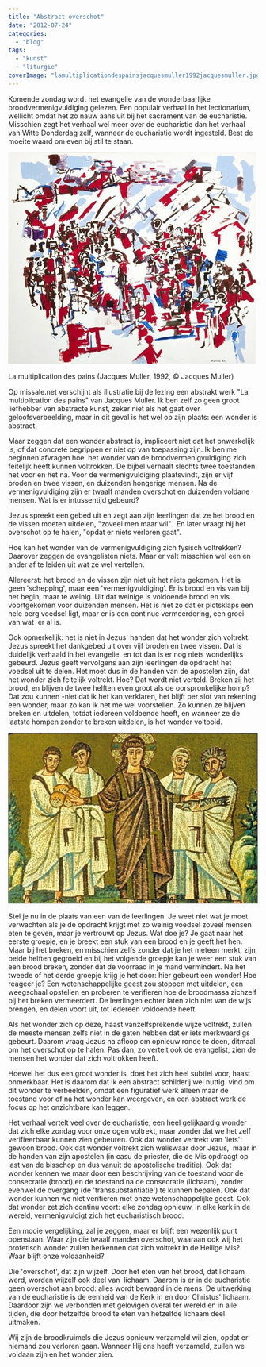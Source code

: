 ```yaml
---
title: "Abstract overschot"
date: "2012-07-24"
categories: 
  - "blog"
tags: 
  - "kunst"
  - "liturgie"
coverImage: "lamultiplicationdespainsjacquesmuller1992jacquesmuller.jpg"
---
```


Komende zondag wordt het evangelie van de wonderbaarlijke broodvermenigvuldiging gelezen. Een populair verhaal in het lectionarium, wellicht omdat het zo nauw aansluit bij het sacrament van de eucharistie. Misschien zegt het verhaal wel meer over de eucharistie dan het verhaal van Witte Donderdag zelf, wanneer de eucharistie wordt ingesteld. Best de moeite waard om even bij stil te staan.

![La multiplication des pains (Jacques Muller, 1992, © Jacques Muller)](images/lamultiplicationdespainsjacquesmuller1992jacquesmuller.jpg)

La multiplication des pains (Jacques Muller, 1992, © Jacques Muller)

Op missale.net verschijnt als illustratie bij de lezing een abstrakt werk "La multiplication des pains" van Jacques Muller. Ik ben zelf zo geen groot liefhebber van abstracte kunst, zeker niet als het gaat over geloofsverbeelding, maar in dit geval is het wel op zijn plaats: een wonder is abstract.

Maar zeggen dat een wonder abstract is, impliceert niet dat het onwerkelijk is, of dat concrete begrippen er niet op van toepassing zijn. Ik ben me beginnen afvragen hoe  het wonder van de broodvermenigvuldiging zich feitelijk heeft kunnen voltrokken. De bijbel verhaalt slechts twee toestanden: het voor en het na. Voor de vermenigvuldiging plaatsvindt, zijn er vijf broden en twee vissen, en duizenden hongerige mensen. Na de vermenigvuldiging zijn er twaalf manden overschot en duizenden voldane mensen. Wat is er intussentijd gebeurd?

Jezus spreekt een gebed uit en zegt aan zijn leerlingen dat ze het brood en de vissen moeten uitdelen, "zoveel men maar wil".  En later vraagt hij het overschot op te halen, "opdat er niets verloren gaat".

Hoe kan het wonder van de vermenigvuldiging zich fysisch voltrekken? Daarover zeggen de evangelisten niets. Maar er valt misschien wel een en ander af te leiden uit wat ze wel vertellen.

Allereerst: het brood en de vissen zijn niet uit het niets gekomen. Het is geen 'schepping', maar een 'vermenigvuldiging'. Er is brood en vis van bij het begin, maar te weinig. Uit dat weinige is voldoende brood en vis voortgekomen voor duizenden mensen. Het is niet zo dat er plotsklaps een hele berg voedsel ligt, maar er is een continue vermeerdering, een groei van wat  er al is.

Ook opmerkelijk: het is niet in Jezus' handen dat het wonder zich voltrekt. Jezus spreekt het dankgebed uit over vijf broden en twee vissen. Dat is duidelijk verhaald in het evangelie, en tot dan is er nog niets wonderlijks gebeurd. Jezus geeft vervolgens aan zijn leerlingen de opdracht het voedsel uit te delen. Het moet dus in de handen van de apostelen zijn, dat het wonder zich feitelijk voltrekt. Hoe? Dat wordt niet verteld. Breken zij het brood, en blijven de twee helften even groot als de oorspronkelijke homp? Dat zou kunnen -niet dat ik het kan verklaren, het blijft per slot van rekening een wonder, maar zo kan ik het me wel voorstellen. Zo kunnen ze blijven breken en uitdelen, totdat iedereen voldoende heeft, en wanneer ze de laatste hompen zonder te breken uitdelen, is het wonder voltooid.

![](images/ravenne-multiplication-des-pains1-700x478.jpg)

Stel je nu in de plaats van een van de leerlingen. Je weet niet wat je moet verwachten als je de opdracht krijgt met zo weinig voedsel zoveel mensen eten te geven, maar je vertrouwt op Jezus. Wat doe je? Je gaat naar het eerste groepje, en je breekt een stuk van een brood en je geeft het hen. Maar bij het breken, en misschien zelfs zonder dat je het meteen merkt, zijn beide helften gegroeid en bij het volgende groepje kan je weer een stuk van een brood breken, zonder dat de voorraad in je mand vermindert. Na het tweede of het derde groepje krijg je het door: hier gebeurt een wonder! Hoe reageer je? Een wetenschappelijke geest zou stoppen met uitdelen, een weegschaal opstellen en proberen te verifieren hoe de broodmassa zichzelf bij het breken vermeerdert. De leerlingen echter laten zich niet van de wijs brengen, en delen voort uit, tot iedereen voldoende heeft.

Als het wonder zich op deze, haast vanzelfsprekende wijze voltrekt, zullen de meeste mensen zelfs niet in de gaten hebben dat er iets merkwaardigs gebeurt. Daarom vraag Jezus na afloop om opnieuw ronde te doen, ditmaal om het overschot op te halen. Pas dan, zo vertelt ook de evangelist, zien de mensen het wonder dat zich voltrokken heeft.

Hoewel het dus een groot wonder is, doet het zich heel subtiel voor, haast onmerkbaar. Het is daarom dat ik een abstract schilderij wel nuttig  vind om dit wonder te verbeelden, omdat een figuratief werk alleen maar de toestand voor of na het wonder kan weergeven, en een abstract werk de focus op het onzichtbare kan leggen.

Het verhaal vertelt veel over de eucharistie, een heel gelijkaardig wonder dat zich elke zondag voor onze ogen voltrekt, maar zonder dat we het zelf verifieerbaar kunnen zien gebeuren. Ook dat wonder vertrekt van 'iets': gewoon brood. Ook dat wonder voltrekt zich weliswaar door Jezus,  maar in de handen van zijn apostelen (in casu de priester, die de Mis opdraagt op last van de bisschop en dus vanuit de apostolische traditie). Ook dat wonder kennen we maar door een beschrijving van de toestand voor de consecratie (brood) en de toestand na de consecratie (lichaam), zonder evenwel de overgang (de 'transsubstantiatie') te kunnen bepalen. Ook dat wonder kunnen we niet verifieren met onze wetenschappelijke geest. Ook dat wonder zet zich continu voort: elke zondag opnieuw, in elke kerk in de wereld, vermenigvuldigt zich het eucharistisch brood.

Een mooie vergelijking, zal je zeggen, maar er blijft een wezenlijk punt openstaan. Waar zijn die twaalf manden overschot, waaraan ook wij het profetisch wonder zullen herkennen dat zich voltrekt in de Heilige Mis? Waar blijft onze voldaanheid?

Die 'overschot', dat zijn wijzelf. Door het eten van het brood, dat lichaam werd, worden wijzelf ook deel van  lichaam. Daarom is er in de eucharistie geen overschot aan brood: alles wordt bewaard in de mens. De uitwerking van de eucharistie is de eenheid van de Kerk in en door Christus' lichaam. Daardoor zijn we verbonden met gelovigen overal ter wereld en in alle tijden, die door hetzelfde brood te eten van hetzelfde lichaam deel uitmaken.

Wij zijn de broodkruimels die Jezus opnieuw verzameld wil zien, opdat er niemand zou verloren gaan. Wanneer Hij ons heeft verzameld, zullen we voldaan zijn en het wonder zien.
